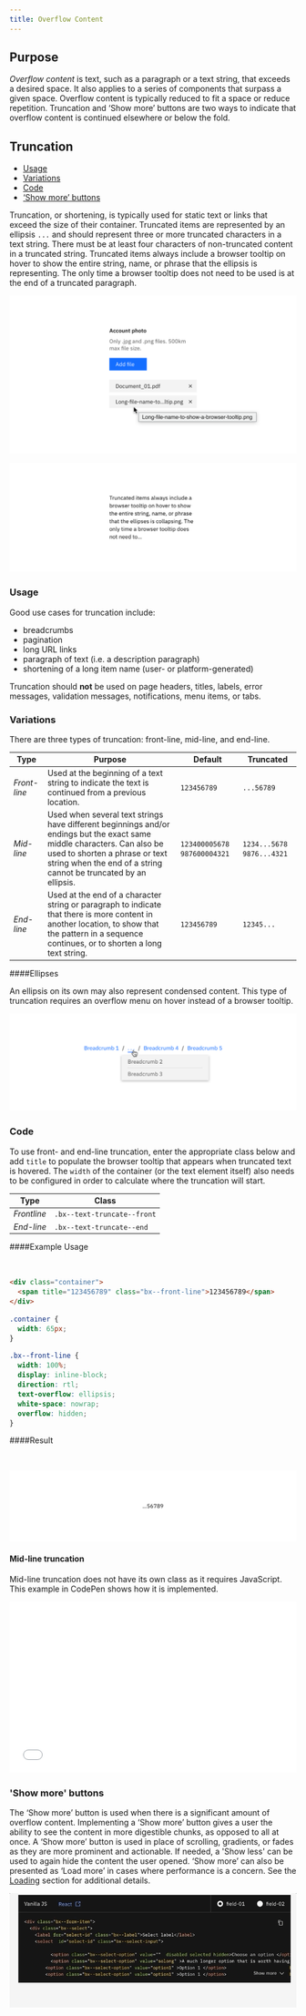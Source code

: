 ```yaml
---
title: Overflow Content
---
```


## Purpose

_Overflow content_ is text, such as a paragraph or a text string, that exceeds a desired space. It also applies to a series of components that surpass a given space. Overflow content is typically reduced to fit a space or reduce repetition. Truncation and ‘Show more’ buttons are two ways to indicate that overflow content is continued elsewhere or below the fold.

## Truncation

<anchor-links small="true">
<ul>
    <li><a href="#usage">Usage</a></li>
    <li><a href="#variations">Variations</a></li>
    <li><a href="#code">Code</a></li>
    <li><a href="#show-more-buttons">‘Show more’ buttons</a></li>
</ul>
</anchor-links>

Truncation, or shortening, is typically used for static text or links that exceed the size of their container. Truncated items are represented by an ellipsis `...` and should represent three or more truncated characters in a text string. There must be at least four characters of non-truncated content in a truncated string. Truncated items always include a browser tooltip on hover to show the entire string, name, or phrase that the ellipsis is representing. The only time a browser tooltip does not need to be used is at the end of a truncated paragraph.

<image-component cols="8" caption="Example of a browser tooltip being used for truncation.">

![Example of a browser tooltip being used for truncation.](images/BrowserTooltip.png)

</image-component>

<image-component cols="8" caption="Example of end-line truncation for a paragraph.">

![Example of end-line truncation for a paragraph.](images/Truncated-Paragraph.png)

</image-component>

### Usage

Good use cases for truncation include:

- breadcrumbs
- pagination
- long URL links
- paragraph of text (i.e. a description paragraph)
- shortening of a long item name (user- or platform-generated)

Truncation should **not** be used on page headers, titles, labels, error messages, validation messages, notifications, menu items, or tabs.

### Variations

There are three types of truncation: front-line, mid-line, and end-line.

| Type           | Purpose                                                                                                                                                                                                                        | Default                       | Truncated                   |
| -------------- | ------------------------------------------------------------------------------------------------------------------------------------------------------------------------------------------------------------------------------ | ----------------------------- | --------------------------- |
| _Front-line_ | Used at the beginning of a text string to indicate the text is continued from a previous location.                                                                                                                             | `123456789`                   | `...56789`                   |
| _Mid-line_   | Used when several text strings have different beginnings and/or endings but the exact same middle characters. Can also be used to shorten a phrase or text string when the end of a string cannot be truncated by an ellipsis. | `123400005678` `987600004321` | `1234...5678` `9876...4321` |
| _End-line_  | Used at the end of a character string or paragraph to indicate that there is more content in another location, to show that the pattern in a sequence continues, or to shorten a long text string.                             | `123456789`                   | `12345...`                  |

####Ellipses

An ellipsis on its own may also represent condensed content. This type of truncation requires an overflow menu on hover instead of a browser tooltip.

<image-component cols="8" caption="Example of a truncated breadcrumb utilizing an ellipsis with an overflow menu.">

![Example of a truncated Breadcrumb utilizing an ellipse with an Overflow Menu.](images/Ellipse.png)

</image-component>

### Code

To use front- and end-line truncation, enter the appropriate class below and add `title` to populate the browser tooltip that appears when truncated text is hovered. The `width` of the container (or the text element itself) also needs to be configured in order to calculate where the truncation will start.

| Type          | Class                       |
| ------------- | --------------------------- |
| _Frontline_ | `.bx--text-truncate--front` |
| _End-line_  | `.bx--text-truncate--end`   |

####Example Usage

<br>

```html
<div class="container">
  <span title="123456789" class="bx--front-line">123456789</span>
</div>
```

```css
.container {
  width: 65px;
}
```

```css
.bx--front-line {
  width: 100%;
  display: inline-block;
  direction: rtl;
  text-overflow: ellipsis;
  white-space: nowrap;
  overflow: hidden;
}
```

####Result

<br>

<image-component cols="8">

![Result.](images/1c695894-538c-11e8-8cd2-bb0b1cac151b.png)

</image-component>

#### Mid-line truncation

Mid-line truncation does not have its own class as it requires JavaScript. This example in CodePen shows how it is implemented.

<grid-wrapper col_lg="8">
<iframe height='300' scrolling='no' title='Middle Truncation' src='//codepen.io/team/carbon/embed/KRoBQe/?height=300&theme-id=30962&default-tab=result&embed-version=2' frameborder='no' allowtransparency='true' allowfullscreen='true' style='width: 100%;'>See the Pen <a href='https://codepen.io/team/carbon/pen/KRoBQe/'>Middle Truncation</a> by Carbon Design System (<a href='https://codepen.io/carbon'>@carbon</a>) on <a href='https://codepen.io'>CodePen</a>.
</iframe>
</grid-wrapper>

### 'Show more' buttons

The ‘Show more’ button is used when there is a significant amount of overflow content. Implementing a ‘Show more’ button gives a user the ability to see the content in more digestible chunks, as opposed to all at once. A ‘Show more’ button is used in place of scrolling, gradients, or fades as they are more prominent and actionable. If needed, a 'Show less' can be used to again hide the content the user opened. ‘Show more’ can also be presented as ‘Load more’ in cases where performance is a concern. See the [Loading](/components/loading) section for additional details.

<image-component cols="8" caption="Example of the 'Show more' button in context.">

![Example of a Code Snippet utilizing the 'Show more' Button.](images/show-more.gif)

</image-component>
